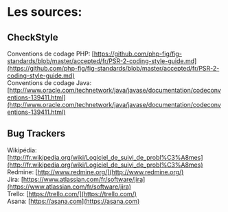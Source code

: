 # Les sources:

## CheckStyle

Conventions de codage PHP: [https://github.com/php-fig/fig-standards/blob/master/accepted/fr/PSR-2-coding-style-guide.md](https://github.com/php-fig/fig-standards/blob/master/accepted/fr/PSR-2-coding-style-guide.md)  
Conventions de codage Java: [http://www.oracle.com/technetwork/java/javase/documentation/codeconventions-139411.html](http://www.oracle.com/technetwork/java/javase/documentation/codeconventions-139411.html)

## Bug Trackers

Wikipédia: [http://fr.wikipedia.org/wiki/Logiciel_de_suivi_de_probl%C3%A8mes](http://fr.wikipedia.org/wiki/Logiciel_de_suivi_de_probl%C3%A8mes)  
Redmine: [http://www.redmine.org/](http://www.redmine.org/)  
Jira: [https://www.atlassian.com/fr/software/jira](https://www.atlassian.com/fr/software/jira)  
Trello: [https://trello.com/](https://trello.com/)  
Asana: [https://asana.com](https://asana.com)

